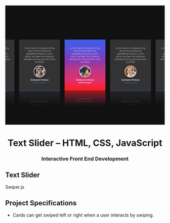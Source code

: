 <h1 align = "center">
<br>
  <img src = "assets/img/text-slider.png" width = "600">
  <br>
    <br>
  Text Slider – HTML, CSS, JavaScript
  <br>
</h1>

<h3 align = "center"> Interactive Front End Development </h3>

## Text Slider

Swiper.js

## Project Specifications

- Cards can get swiped left or right when a user interacts by swiping.